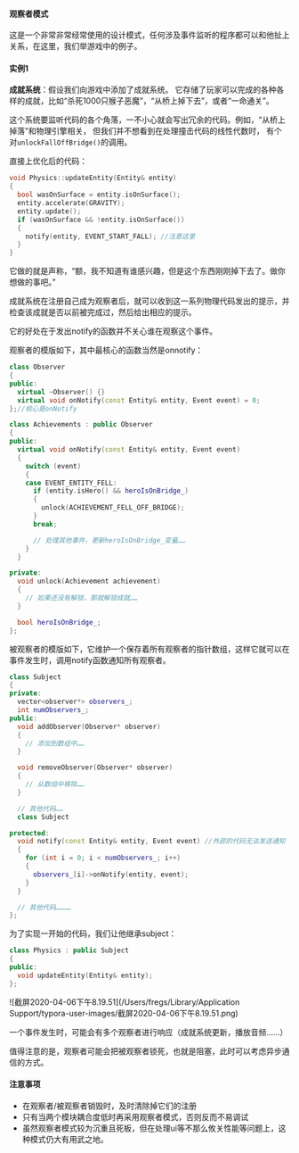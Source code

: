#### 观察者模式

这是一个非常非常经常使用的设计模式，任何涉及事件监听的程序都可以和他扯上关系，在这里，我们举游戏中的例子。

#### 实例1

**成就系统**：假设我们向游戏中添加了成就系统。 它存储了玩家可以完成的各种各样的成就，比如“杀死1000只猴子恶魔”，“从桥上掉下去”，或者“一命通关”。

这个系统要监听代码的各个角落，一不小心就会写出冗余的代码。例如，“从桥上掉落”和物理引擎相关， 但我们并不想看到在处理撞击代码的线性代数时， 有个对`unlockFallOffBridge()`的调用。

直接上优化后的代码：

```c++
void Physics::updateEntity(Entity& entity)
{
  bool wasOnSurface = entity.isOnSurface();
  entity.accelerate(GRAVITY);
  entity.update();
  if (wasOnSurface && !entity.isOnSurface())
  {
    notify(entity, EVENT_START_FALL); //注意这里
  }
}
```

它做的就是声称，“额，我不知道有谁感兴趣，但是这个东西刚刚掉下去了。做你想做的事吧。”

成就系统在注册自己成为观察者后，就可以收到这一系列物理代码发出的提示，并检查该成就是否以前被完成过，然后给出相应的提示。

它的好处在于发出notify的函数并不关心谁在观察这个事件。

观察者的模版如下，其中最核心的函数当然是onnotify：

```c++
class Observer
{
public:
  virtual ~Observer() {}
  virtual void onNotify(const Entity& entity, Event event) = 0;
};//核心是onNotify

class Achievements : public Observer
{
public:
  virtual void onNotify(const Entity& entity, Event event)
  {
    switch (event)
    {
    case EVENT_ENTITY_FELL:
      if (entity.isHero() && heroIsOnBridge_)
      {
        unlock(ACHIEVEMENT_FELL_OFF_BRIDGE);
      }
      break;

      // 处理其他事件，更新heroIsOnBridge_变量……
    }
  }

private:
  void unlock(Achievement achievement)
  {
    // 如果还没有解锁，那就解锁成就……
  }

  bool heroIsOnBridge_;
};
```

被观察者的模版如下，它维护一个保存着所有观察者的指针数组，这样它就可以在事件发生时，调用notify函数通知所有观察者。

```c++
class Subject
{
private:
  vector<observer*> observers_;
  int numObservers_;
public:
  void addObserver(Observer* observer)
  {
    // 添加到数组中……
  }

  void removeObserver(Observer* observer)
  {
    // 从数组中移除……
  }

  // 其他代码……
  class Subject

protected:
  void notify(const Entity& entity, Event event) //外部的代码无法发送通知
  {
    for (int i = 0; i < numObservers_; i++)
    {
      observers_[i]->onNotify(entity, event);
    }
  }

  // 其他代码…………
};

```

为了实现一开始的代码，我们让他继承subject：

```c++
class Physics : public Subject
{
public:
  void updateEntity(Entity& entity);
};
```

![截屏2020-04-06下午8.19.51](/Users/fregs/Library/Application Support/typora-user-images/截屏2020-04-06下午8.19.51.png)

一个事件发生时，可能会有多个观察者进行响应（成就系统更新，播放音频……）

值得注意的是，观察者可能会把被观察者锁死，也就是阻塞，此时可以考虑异步通信的方式。

#### 注意事项

* 在观察者/被观察者销毁时，及时清除掉它们的注册
* 只有当两个模块耦合度低时再采用观察者模式，否则反而不易调试
* 虽然观察者模式较为沉重且死板，但在处理ui等不那么攸关性能等问题上，这种模式仍大有用武之地。